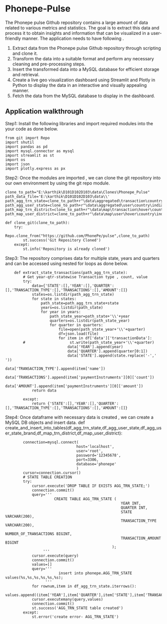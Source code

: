 # Phonepe-Pulse
The Phonepe pulse Github repository contains a large amount of data related to various metrics and statistics. The goal is to extract this data and process it to obtain
insights and information that can be visualized in a user-friendly manner. The application needs to have following .
    
1. Extract data from the Phonepe pulse Github repository through scripting and
clone it.
2. Transform the data into a suitable format and perform any necessary cleaning
and pre-processing steps.
3. Insert the transformed data into a MySQL database for efficient storage and
retrieval.
4. Create a live geo visualization dashboard using Streamlit and Plotly in Python
to display the data in an interactive and visually appealing manner.
5. Fetch the data from the MySQL database to display in the dashboard.

## Application walkthrough
Step1: Install the following libraries and import required modules into the your code as done below.

    from git import Repo
    import shutil
    import pandas as pd
    import mysql.connector as mysql
    import streamlit as st
    import os
    import json
    import plotly.express as px

Step2: Once the modules are imported , we can clone the git repository into our own environment by using the git repo module.

    clone_to_path="E:\karthik\D101D102D103\data\Clones\Phonepe_Pulse"
    path_data_file='E:\karthik\D101D102D103\data\\'
    path_agg_trn_state=clone_to_path+r"\data\aggregated\transaction\country\india\state\\"
    path_agg_user_state=clone_to_path+r"\data\aggregated\user\country\india\state\\"
    path_map_trn_district=clone_to_path+r"\data\map\transaction\hover\country\india\state\\"
    path_map_user_district=clone_to_path+r"\data\map\user\hover\country\india\state\\"
    
    def clone_git(clone_to_path):
        try:
            Repo.clone_from("https://github.com/PhonePe/pulse",clone_to_path) 
            st.success('Git Repository Cloned')
        except:
            st.info('Repository is already cloned')   
            
Step3: The repository comprises data for multiple state, years and quarters and can be accessed using nested for loops as done below.
        
        def extract_state_transactions(path_agg_trn_state):
            # Get year-qtr-statewise Transaction type , count, value
            try:
                data={'STATE':[],'YEAR':[],'QUARTER':[],'TRANSACTION_TYPE':[],'TRANSACTIONS':[],'AMOUNT':[]}
                states=os.listdir(path_agg_trn_state)
                for state in states:
                    path_state=path_agg_trn_state+state
                    years=os.listdir(path_state)
                    for year in years:
                        path_state_year=path_state+'\\'+year
                        quarters=os.listdir(path_state_year)
                        for quarter in quarters:
                            file=open(path_state_year+'\\'+quarter)
                            df=json.load(file)
                            for item in df['data']['transactionData']:
            #                    st.write(path_state_year+'\\'+quarter)
                                data['YEAR'].append(year)
                                data['QUARTER'].append(quarter[0:1])
                                data['STATE'].append(state.replace('-',' '))
                                data['TRANSACTION_TYPE'].append(item['name'])
                                data['TRANSACTIONS'].append(item['paymentInstruments'][0]['count'])
                                data['AMOUNT'].append(item['paymentInstruments'][0]['amount'])
                return data
                
            except:
                return {'STATE':[],'YEAR':[],'QUARTER':[],'TRANSACTION_TYPE':[],'TRANSACTIONS':[],'AMOUNT':[]}

Step4: Once dataframe with necessary data is created , we can create a MySQL DB objects and insert data.
        def create_and_insert_into_tables(df_agg_trn_state,df_agg_user_state,df_agg_user_state_brand,df_map_trn_district,df_map_user_district):
                      
            connection=mysql.connect(
                                    host='localhost',
                                    user='root',
                                    password='12345678',
                                    port=3306,
                                    database='phonepe'
                                    )
            cursor=connection.cursor() 
            # STATE TABLE CREATION
            try:
                cursor.execute('DROP TABLE IF EXISTS AGG_TRN_STATE;')
                connection.commit()
                query='''
                          CREATE TABLE AGG_TRN_STATE (
                                                        YEAR INT,
                                                        QUARTER INT,
                                                        STATE VARCHAR(200),
                                                        TRANSACTION_TYPE VARCHAR(200),
                                                        NUMBER_OF_TRANSACTIONS BIGINT,
                                                        TRANSACTION_AMOUNT BIGINT
                                                    );
                     '''
                cursor.execute(query)
                connection.commit()
                values=[]
                query='''
                            insert into phonepe.AGG_TRN_STATE values(%s,%s,%s,%s,%s,%s);
                      '''
                for rownum,item in df_agg_trn_state.iterrows():
                    values.append((item['YEAR'],item['QUARTER'],item['STATE'],item['TRANSACTION_TYPE'],item['TRANSACTIONS'],item['AMOUNT']))
                cursor.executemany(query,values)
                connection.commit()
                st.success('AGG_TRN_STATE table created')
            except:
                st.error('create error- AGG_TRN_STATE')
